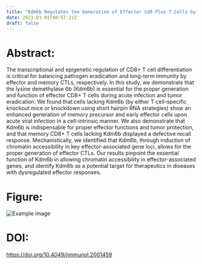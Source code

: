 ```yaml
---
title: "Kdm6b Regulates the Generation of Effector Cd8 Plus T Cells by Inducing Chromatin Accessibility in Effector Associated Genes (The Journal of Immunology - 2021)"
date: 2021-01-01T08:57:21Z
draft: false
---
```


# Abstract:
The transcriptional and epigenetic regulation of CD8+ T cell differentiation is critical for balancing pathogen eradication and long-term immunity by effector and memory CTLs, respectively. In this study, we demonstrate that the lysine demethylase 6b (Kdm6b) is essential for the proper generation and function of effector CD8+ T cells during acute infection and tumor eradication. We found that cells lacking Kdm6b (by either T cell–specific knockout mice or knockdown using short hairpin RNA strategies) show an enhanced generation of memory precursor and early effector cells upon acute viral infection in a cell-intrinsic manner. We also demonstrate that Kdm6b is indispensable for proper effector functions and tumor protection, and that memory CD8+ T cells lacking Kdm6b displayed a defective recall response. Mechanistically, we identified that Kdm6b, through induction of chromatin accessibility in key effector-associated gene loci, allows for the proper generation of effector CTLs. Our results pinpoint the essential function of Kdm6b in allowing chromatin accessibility in effector-associated genes, and identify Kdm6b as a potential target for therapeutics in diseases with dysregulated effector responses.

# Figure:
![Example image](/images/papers/paper12.png)

# DOI:
https://doi.org/10.4049/jimmunol.2001459

